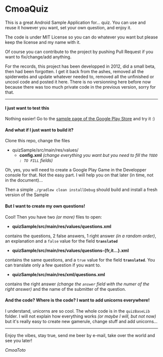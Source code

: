 CmoaQuiz
========

This is a great Android Sample Application for... quiz. You can use and reuse it however you want, set your own question, and enjoy it.

The code is under MIT License so you can do whatever you want but please keep the license and my name with it.

Of course you can contribute to the project by pushing Pull Request if you want to fix/change/add anything.

For the records, this project has been developped in 2012, did a small beta, then had been forgotten. I get it back from the ashes, removed all the spiderwebs and update whatever needed to, removed all the unfinished or uncool code and posted it here.
There is no versionning here before now because there was too much private code in the previous version, sorry for that.

____

#### I just want to **test** this
Nothing easier! Go to the [sample page of the Google Play Store](https://play.google.com/store/apps/details?id=fr.cmoatoto.quiz.general) and try it :)

#### And what if I just want to build it?
Clone this repo, change the files
* quizSample/src/main/res/values/
  * **config.xml** *(change everything you want but you need to fill the `TODO : TO FILL` fields)*
  
Oh, yes, you will need to create a Google Play Game in the Developper console for that. Not the easy part. I will help you on that later (in time, not in the document)...
  
Then a simple `./gradlew clean installDebug` should build and install a fresh version of the Sample

#### But I want to create my own questions!
Cool! Then you have two *(or more)* files to open:
* **quizSample/src/main/res/values/questions.xml** 

contains the questions, 2 false answers, 1 right answer *(in a random order)*, an explanation and a `false` value for the field **`translated`**

* **quizSample/src/main/res/values/questions-{fr,it...}.xml** 

contains the same questions, and a `true` value for the field **`translated`**. You can translate only a few question if you want to.

* **quizSample/src/main/res/xml/questions.xml** 

contains the right answer *(change the `answer` field with the numer of the right answer)* and the name of the submitter of the question.

#### And the code? Where is the code? I want to add unicorns everywhere!
I understand, unicorns are so cool. The whole code is in the `quizBaseLib` folder. I will not explain how everything works *(or maybe I will, but not now)* but it's really easy to create new gamerule, change stuff and add unicorns...

___

Enjoy the vibes, stay true, send me beer by e-mail, take over the world and see you later!

*CmoaToto*
